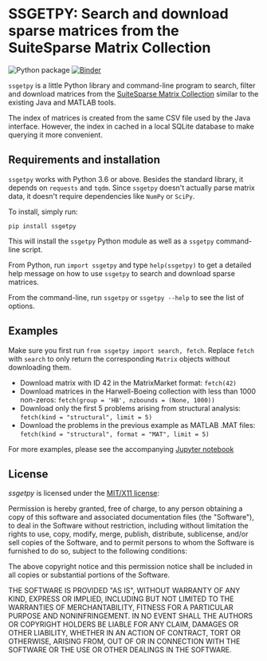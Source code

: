 # SSGETPY: Search and download sparse matrices from the SuiteSparse Matrix Collection
![Python package](https://github.com/drdarshan/PyUFGet/workflows/Python%20package/badge.svg) [![Binder](https://mybinder.org/badge_logo.svg)](https://mybinder.org/v2/gh/drdarshan/ssgetpy/master?filepath=demo.ipynb)


`ssgetpy` is a little Python library and command-line program to search, filter and download matrices from the [SuiteSparse Matrix Collection](https://people.engr.tamu.edu/davis/matrices.html) similar to the existing Java and MATLAB tools. 

The index of matrices is created from the same CSV file used by the
Java interface. However, the index in cached in a local SQLite
database to make querying it more convenient. 

## Requirements and installation

`ssgetpy` works with Python 3.6 or above. Besides the standard
library, it depends on `requests` and `tqdm`. Since `ssgetpy` doesn't
actually parse matrix data, it doesn't require dependencies like
`NumPy` or `SciPy`.

To install, simply run:
```
pip install ssgetpy
```

This will install the `ssgetpy` Python module as well as a `ssgetpy` command-line script. 

From Python, run ``import ssgetpy`` and type ``help(ssgetpy)`` to get a detailed
help message on how to use ``ssgetpy`` to search and download sparse matrices.

From the command-line, run ``ssgetpy`` or ``ssgetpy --help`` to see the
list of options.

## Examples
Make sure you first run ``from ssgetpy import search, fetch``. Replace
``fetch`` with ``search`` to only return the corresponding ``Matrix`` objects
without downloading them.

* Download matrix with ID 42 in the MatrixMarket format: ``fetch(42)``
* Download matrices in the Harwell-Boeing collection with less than
  1000 non-zeros: ``fetch(group = 'HB', nzbounds = (None, 1000))``
* Download only the first 5 problems arising from structural analysis:
  ``fetch(kind = "structural", limit = 5)``
* Download the problems in the previous example as MATLAB .MAT files: ``fetch(kind = "structural", format = "MAT", limit = 5)``

For more examples, please see the accompanying [Jupyter notebook](demo.ipynb)



## License
*ssgetpy* is licensed under the [MIT/X11 license](http://www.opensource.org/licenses/mit-license.php):

Permission is hereby granted, free of charge, to any person obtaining
a copy of this software and associated documentation files (the
"Software"), to deal in the Software without restriction, including
without limitation the rights to use, copy, modify, merge, publish,
distribute, sublicense, and/or sell copies of the Software, and to
permit persons to whom the Software is furnished to do so, subject to
the following conditions:

The above copyright notice and this permission notice shall be
included in all copies or substantial portions of the Software.

THE SOFTWARE IS PROVIDED "AS IS", WITHOUT WARRANTY OF ANY KIND,
EXPRESS OR IMPLIED, INCLUDING BUT NOT LIMITED TO THE WARRANTIES OF
MERCHANTABILITY, FITNESS FOR A PARTICULAR PURPOSE AND
NONINFRINGEMENT. IN NO EVENT SHALL THE AUTHORS OR COPYRIGHT HOLDERS BE
LIABLE FOR ANY CLAIM, DAMAGES OR OTHER LIABILITY, WHETHER IN AN ACTION
OF CONTRACT, TORT OR OTHERWISE, ARISING FROM, OUT OF OR IN CONNECTION
WITH THE SOFTWARE OR THE USE OR OTHER DEALINGS IN THE SOFTWARE.

